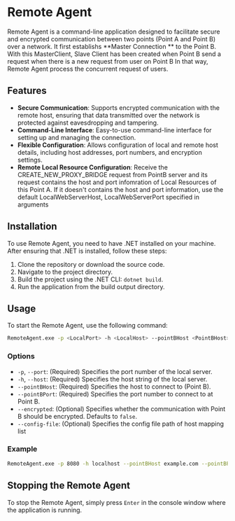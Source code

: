 # Remote Agent

Remote Agent is a command-line application designed to facilitate secure and encrypted communication between two points (Point A and Point B) over a network. 
It first establishs **Master Connection ** to the Point B. With this MasterClient, Slave Client has been created when Point B send a request when there is a new request from user on Point B
In that way, Remote Agent process the concurrent request of users.
## Features

- **Secure Communication**: Supports encrypted communication with the remote host, ensuring that data transmitted over the network is protected against eavesdropping and tampering.
- **Command-Line Interface**: Easy-to-use command-line interface for setting up and managing the connection.
- **Flexible Configuration**: Allows configuration of local and remote host details, including host addresses, port numbers, and encryption settings.
- **Remote Local Resource Configuration**: Receive the CREATE_NEW_PROXY_BRIDGE request from PointB server and its request contains the host and port infomration of Local Resources of this Point A.
If it doesn't contains the host and port information, use the default LocalWebServerHost, LocalWebServerPort specified in arguments
## Installation

To use Remote Agent, you need to have .NET installed on your machine. After ensuring that .NET is installed, follow these steps:

1. Clone the repository or download the source code.
2. Navigate to the project directory.
3. Build the project using the .NET CLI: `dotnet build`.
4. Run the application from the build output directory.

## Usage

To start the Remote Agent, use the following command:

```sh
RemoteAgent.exe -p <LocalPort> -h <LocalHost> --pointBHost <PointBHost> --pointBPort <PointBPort> [--encrypted] [--config-file <File path>] 
```
### Options

- `-p`, `--port`: (Required) Specifies the port number of the local server.
- `-h`, `--host`: (Required) Specifies the host string of the local server.
- `--pointBHost`: (Required) Specifies the host to connect to (Point B).
- `--pointBPort`: (Required) Specifies the port number to connect to at Point B.
- `--encrypted`: (Optional) Specifies whether the communication with Point B should be encrypted. Defaults to `false`.
- `--config-file`: (Optional) Specifies the config file path of host mapping list

### Example

```sh
RemoteAgent.exe -p 8080 -h localhost --pointBHost example.com --pointBPort 2281 --encrypted
```

## Stopping the Remote Agent

To stop the Remote Agent, simply press `Enter` in the console window where the application is running.
